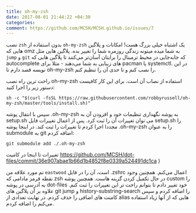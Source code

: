 ```yaml
---
title: oh-my-zsh
date: 2017-08-01 21:44:22 +04:30
categories:
comment: https://github.com/MCSH/MCSH.github.io/issues/7
---
```


نصب `zsh` بدون استفاده از `oh-my-zsh` یک اشتباه خیلی بزرگ هست! امکانات و پلاگین هایی که omz به شما میده میتونه زندگی روزمره شما را تغییر بده. پلاگین هایی مثل `jump` و `git` که جا‌به‌جایی در محیط ترمینال را برایتان آسان‌تر می‌کنند تا پلاگین هایی که autocomplete های زیبایی به شما می‌دهند - مثلا برای pacman یا systemctl. در این نویسه قصد دارم تا oh-my-zsh را نصب کنم و تا حدی آن را تنظیم کنم.

راحت ترین راه نصب oh-my-zsh استفاده از نصاب آن است. برای این کار کافیست دستور زیر را اجرا کنید:
```
sh -c "$(curl -fsSL https://raw.githubusercontent.com/robbyrussell/oh-my-zsh/master/tools/install.sh)"
```

سپس با انتقال پوشه .oh-my-zsh به پوشه نگهداری تنظیمات خود و افزودن آن به setup.sh می توان تغییرات آن را ثبت کرد. پس از اعمال تغییرات فایل setup.sh را مجددا اجرا کردم تا تغییرات را ثبت کند. در اینجا پوشه .oh-my-zsh را به عنوان submodule به git اضافه کردم:

```
git submodule add ./.oh-my-zsh
```


تغییرات تا اینجا در کامیت https://github.com/MCSH/dot-files/commit/36e907abae1b66d1b4852f8e0339a524491dc1ca )

تم مورد علاقه من `eastwood` است، آن را در فایل .zshrc اعمال می‌کنم. همچنین وجود نقطه قرمز مادامی که zsh در حال تکمیل کردن گزینه هاست. همچنین پوشه custom را به آدرسی در پوشه dot-files خود تغییر دادم تا بتوانم راحت تر این تغییرات را ثبت کنم. علاوه بر آن پلاگین های git jump و history-substring-search را اضافه کردم و سپس کامنت های اضافی را حذف کردم. در نهایت تعدادی از alias هایی که از آنها زیاد استفاده می‌کنم را اضافه کردم.

